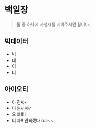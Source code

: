 # 백일장

> 둘 중 하나에 사행시를 지어주시면 됩니다.

## 빅데이터

* 빅
* 데
* 이
* 터

## 아이오티

* 아 진짜~
* 이 럴꺼야?
* 오 빠!!!!
* 티 자!! 안되겠다 run~~
